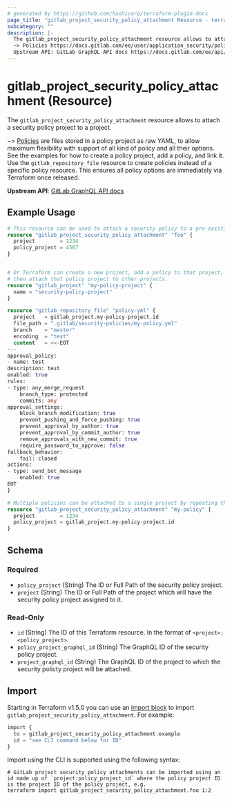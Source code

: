 ```yaml
---
# generated by https://github.com/hashicorp/terraform-plugin-docs
page_title: "gitlab_project_security_policy_attachment Resource - terraform-provider-gitlab"
subcategory: ""
description: |-
  The gitlab_project_security_policy_attachment resource allows to attach a security policy project to a project.
  ~> Policies https://docs.gitlab.com/ee/user/application_security/policies/ are files stored in a policy project as raw YAML, to allow maximum flexibility with support of all kind of policy and all their options. See the examples for how to create a policy project, add a policy, and link it. Use the gitlab_repository_file resource to create policies instead of a specific policy resource. This ensures all policy options are immediately via Terraform once released.
  Upstream API: GitLab GraphQL API docs https://docs.gitlab.com/ee/api/graphql/reference/index.html#mutationsecuritypolicyprojectassign
---
```


# gitlab_project_security_policy_attachment (Resource)

The `gitlab_project_security_policy_attachment` resource allows to attach a security policy project to a project.

~> [Policies](https://docs.gitlab.com/ee/user/application_security/policies/) are files stored in a policy project as raw YAML, to allow maximum flexibility with support of all kind of policy and all their options. See the examples for how to create a policy project, add a policy, and link it. Use the `gitlab_repository_file` resource to create policies instead of a specific policy resource. This ensures all policy options are immediately via Terraform once released.

**Upstream API**: [GitLab GraphQL API docs](https://docs.gitlab.com/ee/api/graphql/reference/index.html#mutationsecuritypolicyprojectassign)

## Example Usage

```terraform
# This resource can be used to attach a security policy to a pre-existing project
resource "gitlab_project_security_policy_attachment" "foo" {
  project        = 1234
  policy_project = 4567
}


# Or Terraform can create a new project, add a policy to that project,
# then attach that policy project to other projects.
resource "gitlab_project" "my-policy-project" {
  name = "security-policy-project"
}

resource "gitlab_repository_file" "policy-yml" {
  project   = gitlab_project.my-policy-project.id
  file_path = ".gitlab/security-policies/my-policy.yml"
  branch    = "master"
  encoding  = "text"
  content   = <<-EOT
---
approval_policy:
- name: test
description: test
enabled: true
rules:
- type: any_merge_request
    branch_type: protected
    commits: any
approval_settings:
    block_branch_modification: true
    prevent_pushing_and_force_pushing: true
    prevent_approval_by_author: true
    prevent_approval_by_commit_author: true
    remove_approvals_with_new_commit: true
    require_password_to_approve: false
fallback_behavior:
    fail: closed
actions:
- type: send_bot_message
    enabled: true
EOT
}

# Multiple policies can be attached to a single project by repeating this resource or using a `for_each`
resource "gitlab_project_security_policy_attachment" "my-policy" {
  project        = 1234
  policy_project = gitlab_project.my-policy-project.id
}
```

<!-- schema generated by tfplugindocs -->
## Schema

### Required

- `policy_project` (String) The ID or Full Path of the security policy project.
- `project` (String) The ID or Full Path of the project which will have the security policy project assigned to it.

### Read-Only

- `id` (String) The ID of this Terraform resource. In the format of `<project>:<policy_project>`.
- `policy_project_graphql_id` (String) The GraphQL ID of the security policy project.
- `project_graphql_id` (String) The GraphQL ID of the project to which the security policty project will be attached.

## Import

Starting in Terraform v1.5.0 you can use an [import block](https://developer.hashicorp.com/terraform/language/import) to import `gitlab_project_security_policy_attachment`. For example:
```terraform
import {
  to = gitlab_project_security_policy_attachment.example
  id = "see CLI command below for ID"
}
```

Import using the CLI is supported using the following syntax:

```shell
# GitLab project security policy attachments can be imported using an id made up of `project:policy_project_id` where the policy project ID is the project ID of the policy project, e.g.
terraform import gitlab_project_security_policy_attachment.foo 1:2
```
